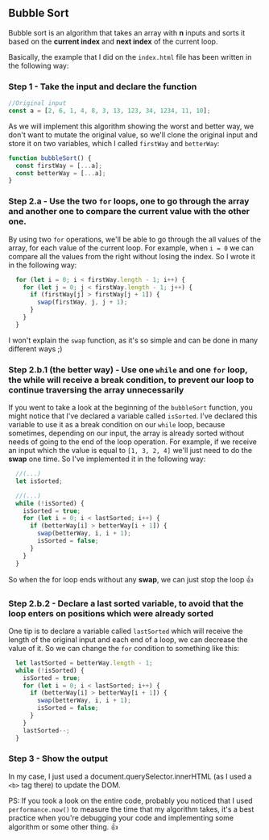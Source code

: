 ## Bubble Sort

Bubble sort is an algorithm that takes an array with **n** inputs and sorts it based on the **current index** and **next index** of the current loop.

Basically, the example that I did on the `index.html` file has been written in the following way:

### Step 1 - Take the input and declare the function

```javascript
//Original input
const a = [2, 6, 1, 4, 8, 3, 13, 123, 34, 1234, 11, 10];
```

As we will implement this algorithm showing the worst and better way, we don't want to mutate the original value, so we'll clone the original input and store it on two variables, which I called `firstWay` and `betterWay`:

```javascript
function bubbleSort() {
  const firstWay = [...a];
  const betterWay = [...a];
}
```

### Step 2.a - Use the two `for` loops, one to go through the array and another one to compare the current value with the other one.

By using two `for` operations, we'll be able to go through the all values of the array, for each value of the current loop. For example, when `i = 0` we can compare all the values from the right without losing the index. So I wrote it in the following way:

```javascript
  for (let i = 0; i < firstWay.length - 1; i++) {
    for (let j = 0; j < firstWay.length - 1; j++) {
      if (firstWay[j] > firstWay[j + 1]) {
        swap(firstWay, j, j + 1);
      }
    }
  }
```

I won't explain the `swap` function, as it's so simple and can be done in many different ways ;)

### Step 2.b.1 (the better way) - Use one `while` and one `for` loop, the while will receive a break condition, to prevent our loop to continue traversing the array unnecessarily

If you went to take a look at the beginning of the `bubbleSort` function, you might notice that I've declared a variable called `isSorted`. I've declared this variable to use it as a break condition on our `while` loop, because sometimes, depending on our input, the array is already sorted without needs of going to the end of the loop operation. For example, if we receive an input which the value is equal to `[1, 3, 2, 4]` we'll just need to do the **swap** one time. So I've implemented it in the following way:

```javascript
  //(...)
  let isSorted;

  //(...)
  while (!isSorted) {
    isSorted = true;
    for (let i = 0; i < lastSorted; i++) {
      if (betterWay[i] > betterWay[i + 1]) {
        swap(betterWay, i, i + 1);
        isSorted = false;
      }
    }
  }
```

So when the for loop ends without any **swap**, we can just stop the loop 👍

### Step 2.b.2 - Declare a last sorted variable, to avoid that the loop enters on positions which were already sorted

One tip is to declare a variable called `lastSorted` which will receive the length of the original input and each end of a loop, we can decrease the value of it. So we can change the `for` condition to something like this: 

```javascript
  let lastSorted = betterWay.length - 1;
  while (!isSorted) {
    isSorted = true;
    for (let i = 0; i < lastSorted; i++) {
      if (betterWay[i] > betterWay[i + 1]) {
        swap(betterWay, i, i + 1);
        isSorted = false;
      }
    }
    lastSorted--;
  }
```

### Step 3 - Show the output

In my case, I just used a document.querySelector.innerHTML (as I used a `<b>` tag there) to update the DOM.

PS: If you took a look on the entire code, probably you noticed that I used `performance.now()` to measure the time that my algorithm takes, it's a best practice when you're debugging your code and implementing some algorithm or some other thing. 👍
